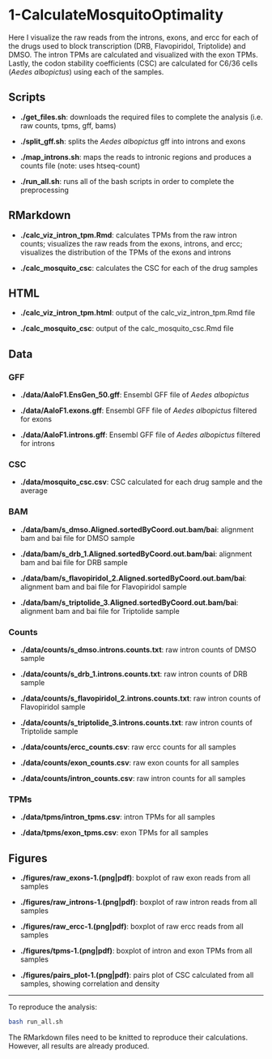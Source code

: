 # 1-CalculateMosquitoOptimality

Here I visualize the raw reads from the introns, exons, and ercc
for each of the drugs used to block transcription (DRB, Flavopiridol, Triptolide)
and DMSO.
The intron TPMs are calculated and visualized with the exon TPMs.
Lastly, the codon stability coefficients (CSC) are calculated for C6/36 cells (*Aedes albopictus*)
using each of the samples.

## Scripts

+ **./get_files.sh**: downloads the required files to complete the analysis (i.e. raw counts, tpms, gff, bams)

+ **./split_gff.sh**: splits the *Aedes albopictus* gff into introns and exons

+ **./map_introns.sh**: maps the reads to intronic regions and produces a counts file (note: uses htseq-count)

+ **./run_all.sh**: runs all of the bash scripts in order to complete the preprocessing

## RMarkdown

+ **./calc_viz_intron_tpm.Rmd**: calculates TPMs from the raw intron counts; visualizes the raw reads
from the exons, introns, and ercc; visualizes the distribution of the TPMs of the exons and introns

+ **./calc_mosquito_csc**: calculates the CSC for each of the drug samples

## HTML

+ **./calc_viz_intron_tpm.html**: output of the calc_viz_intron_tpm.Rmd file

+ **./calc_mosquito_csc**: output of the calc_mosquito_csc.Rmd file

## Data

### GFF

+ **./data/AaloF1.EnsGen_50.gff**: Ensembl GFF file of *Aedes albopictus*

+ **./data/AaloF1.exons.gff**: Ensembl GFF file of *Aedes albopictus* filtered for exons

+ **./data/AaloF1.introns.gff**: Ensembl GFF file of *Aedes albopictus* filtered for introns

### CSC

+ **./data/mosquito_csc.csv**: CSC calculated for each drug sample and the average

### BAM

+ **./data/bam/s_dmso.Aligned.sortedByCoord.out.bam/bai**: alignment bam and bai file for DMSO sample

+ **./data/bam/s_drb_1.Aligned.sortedByCoord.out.bam/bai**: alignment bam and bai file for DRB sample

+ **./data/bam/s_flavopiridol_2.Aligned.sortedByCoord.out.bam/bai**: alignment bam and bai file for Flavopiridol sample

+ **./data/bam/s_triptolide_3.Aligned.sortedByCoord.out.bam/bai**: alignment bam and bai file for Triptolide sample

### Counts

+ **./data/counts/s_dmso.introns.counts.txt**: raw intron counts of DMSO sample

+ **./data/counts/s_drb_1.introns.counts.txt**: raw intron counts of DRB sample

+ **./data/counts/s_flavopiridol_2.introns.counts.txt**: raw intron counts of Flavopiridol sample

+ **./data/counts/s_triptolide_3.introns.counts.txt**: raw intron counts of Triptolide sample

+ **./data/counts/ercc_counts.csv**: raw ercc counts for all samples

+ **./data/counts/exon_counts.csv**: raw exon counts for all samples

+ **./data/counts/intron_counts.csv**: raw intron counts for all samples

### TPMs

+ **./data/tpms/intron_tpms.csv**: intron TPMs for all samples

+ **./data/tpms/exon_tpms.csv**: exon TPMs for all samples

## Figures

+ **./figures/raw_exons-1.(png|pdf)**: boxplot of raw exon reads from all samples

+ **./figures/raw_introns-1.(png|pdf)**: boxplot of raw intron reads from all samples

+ **./figures/raw_ercc-1.(png|pdf)**: boxplot of raw ercc reads from all samples

+ **./figures/tpms-1.(png|pdf)**: boxplot of intron and exon TPMs from all samples

+ **./figures/pairs_plot-1.(png|pdf)**: pairs plot of CSC calculated from all samples, showing
correlation and density
---
To reproduce the analysis:

```bash
bash run_all.sh
```
The RMarkdown files need to be knitted to reproduce their calculations. However,
all results are already produced. 
